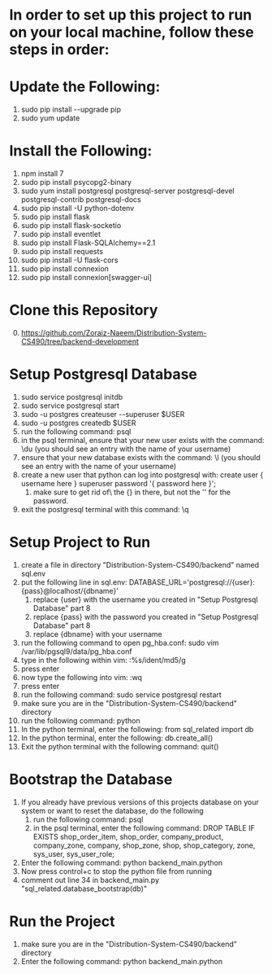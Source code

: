 # In order to set up this project to run on your local machine, follow these steps in order:

# Update the Following:
1. sudo pip install --upgrade pip
2. sudo yum update

# Install the Following:
1. npm install 7
2. sudo pip install psycopg2-binary
3. sudo yum install postgresql postgresql-server postgresql-devel postgresql-contrib postgresql-docs
4. sudo pip install -U python-dotenv
5. sudo pip install flask
6. sudo pip install flask-socketio
7. sudo pip install eventlet
8. sudo pip install Flask-SQLAlchemy==2.1
9. sudo pip install requests
10. sudo pip install -U flask-cors
11. sudo pip install connexion
12. sudo pip install connexion[swagger-ui]
 
# Clone this Repository 
0. https://github.com/Zoraiz-Naeem/Distribution-System-CS490/tree/backend-development

# Setup Postgresql Database
1. sudo service postgresql initdb
2. sudo service postgresql start
3. sudo -u postgres createuser --superuser $USER
4. sudo -u postgres createdb $USER
5. run the following command: psql
6. in the psql terminal, ensure that your new user exists with the command: \du (you should see an entry with the name of your username)
7. ensure that your new database exists with the command: \l (you should see an entry with the name of your username)
8. create a new user that python can log into postgresql with: create user { username here } superuser password '{ password here }'; 
    1. make sure to get rid of\ the {} in there, but not the '' for the password.
9. exit the postgresql terminal with this command: \q

# Setup Project to Run
1. create a file in directory "Distribution-System-CS490/backend" named sql.env
2. put the following line in sql.env: DATABASE_URL='postgresql://{user}:{pass}@localhost/{dbname}'
    1. replace {user} with the username you created in "Setup Postgresql Database" part 8
    2. replace {pass} with the password you created in "Setup Postgresql Database" part 8
    3. replace {dbname} with your username
3. run the following command to open pg_hba.conf: sudo vim /var/lib/pgsql9/data/pg_hba.conf
4. type in the following within vim: :%s/ident/md5/g
5. press enter
6. now type the following into vim: :wq
7. press enter
8. run the following command: sudo service postgresql restart
9. make sure you are in the "Distribution-System-CS490/backend" directory
10. run the following command: python
11. In the python terminal, enter the following: from sql_related import db
12. In the python terminal, enter the following: db.create_all()
13. Exit the python terminal with the following command: quit()

# Bootstrap the Database
1. If you already have previous versions of this projects database on your system or want to reset the database, do the following
    1. run the following command: psql
    2. in the psql terminal, enter the following command: DROP TABLE IF EXISTS shop_order_item, shop_order, company_product, company_zone, company, shop_zone, shop, shop_category, zone, sys_user, sys_user_role;
2. Enter the following command: python backend_main.python
3. Now press control+c to stop the python file from running
4. comment out line 34 in backend_main.py "sql_related.database_bootstrap(db)"

# Run the Project
1. make sure you are in the "Distribution-System-CS490/backend" directory
2. Enter the following command: python backend_main.python
